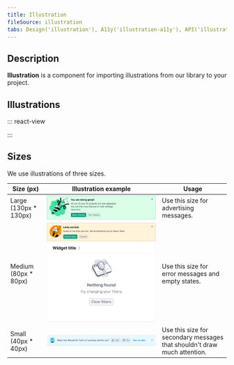 ```yaml
---
title: Illustration
fileSource: illustration
tabs: Design('illustration'), A11y('illustration-a11y'), API('illustration-api'), Example('illustration-code'), Changelog('illustration-changelog')
---
```


## Description

**Illustration** is a component for importing illustrations from our library to your project.

## Illustrations

::: react-view

<script lang="tsx">
import React from 'react';
import Components from './illustrations-view';
import dataIllustrations from './illustrations-list';

import icons from '@illustrations';
const App = () => <Components illustrations={icons} json={dataIllustrations} />;
</script>

:::

## Sizes

We use illustrations of three sizes.

| Size (px)  | Illustration example         | Usage                           |
| ---------- | ---------------------------- | ------------------------------- |
| Large (130px * 130px) | ![](static/large-size.png)    | Use this size for advertising messages.    |
| Medium (80px * 80px)  | ![](static/medium-size.png) ![example of a medium illustration](static/medium-size2.png) | Use this size for error messages and empty states.     |
| Small (40px * 40px)   | ![](static/small-size.png)    | Use this size for secondary messages that shouldn't draw much attention. |

